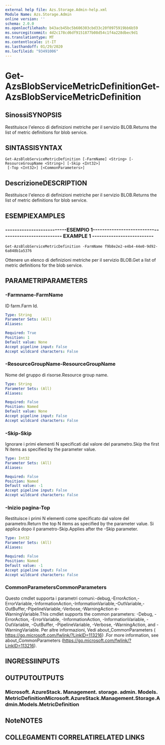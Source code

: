 ```yaml
---
external help file: Azs.Storage.Admin-help.xml
Module Name: Azs.Storage.Admin
online version: ''
schema: 2.0.0
ms.openlocfilehash: b43acb45bc5b606303cbd33c20f0975919bb6b59
ms.sourcegitcommit: 4d2c178cd6df9151877b08d54c1f4a228dbec9d1
ms.translationtype: MT
ms.contentlocale: it-IT
ms.lasthandoff: 01/29/2020
ms.locfileid: "93491006"
---
```

# <span data-ttu-id="d3efc-101">Get-AzsBlobServiceMetricDefinition</span><span class="sxs-lookup"><span data-stu-id="d3efc-101">Get-AzsBlobServiceMetricDefinition</span></span>

## <span data-ttu-id="d3efc-102">Sinossi</span><span class="sxs-lookup"><span data-stu-id="d3efc-102">SYNOPSIS</span></span>
<span data-ttu-id="d3efc-103">Restituisce l'elenco di definizioni metriche per il servizio BLOB.</span><span class="sxs-lookup"><span data-stu-id="d3efc-103">Returns the list of metric definitions for blob service.</span></span>

## <span data-ttu-id="d3efc-104">SINTASSI</span><span class="sxs-lookup"><span data-stu-id="d3efc-104">SYNTAX</span></span>

```
Get-AzsBlobServiceMetricDefinition [-FarmName] <String> [-ResourceGroupName <String>] [-Skip <Int32>]
 [-Top <Int32>] [<CommonParameters>]
```

## <span data-ttu-id="d3efc-105">Descrizione</span><span class="sxs-lookup"><span data-stu-id="d3efc-105">DESCRIPTION</span></span>
<span data-ttu-id="d3efc-106">Restituisce l'elenco di definizioni metriche per il servizio BLOB.</span><span class="sxs-lookup"><span data-stu-id="d3efc-106">Returns the list of metric definitions for blob service.</span></span>

## <span data-ttu-id="d3efc-107">ESEMPI</span><span class="sxs-lookup"><span data-stu-id="d3efc-107">EXAMPLES</span></span>

### <span data-ttu-id="d3efc-108">--------------------------ESEMPIO 1--------------------------</span><span class="sxs-lookup"><span data-stu-id="d3efc-108">-------------------------- EXAMPLE 1 --------------------------</span></span>
```
Get-AzsBlobServiceMetricDefinition -FarmName f9b8e2e2-e4b4-44e0-9d92-6a848b1a5376
```

<span data-ttu-id="d3efc-109">Ottenere un elenco di definizioni metriche per il servizio BLOB.</span><span class="sxs-lookup"><span data-stu-id="d3efc-109">Get a list of metric definitions for the blob service.</span></span>

## <span data-ttu-id="d3efc-110">PARAMETRI</span><span class="sxs-lookup"><span data-stu-id="d3efc-110">PARAMETERS</span></span>

### <span data-ttu-id="d3efc-111">-Farmname</span><span class="sxs-lookup"><span data-stu-id="d3efc-111">-FarmName</span></span>
<span data-ttu-id="d3efc-112">ID farm.</span><span class="sxs-lookup"><span data-stu-id="d3efc-112">Farm Id.</span></span>

```yaml
Type: String
Parameter Sets: (All)
Aliases: 

Required: True
Position: 1
Default value: None
Accept pipeline input: False
Accept wildcard characters: False
```

### <span data-ttu-id="d3efc-113">-ResourceGroupName</span><span class="sxs-lookup"><span data-stu-id="d3efc-113">-ResourceGroupName</span></span>
<span data-ttu-id="d3efc-114">Nome del gruppo di risorse.</span><span class="sxs-lookup"><span data-stu-id="d3efc-114">Resource group name.</span></span>

```yaml
Type: String
Parameter Sets: (All)
Aliases: 

Required: False
Position: Named
Default value: None
Accept pipeline input: False
Accept wildcard characters: False
```

### <span data-ttu-id="d3efc-115">-Skip</span><span class="sxs-lookup"><span data-stu-id="d3efc-115">-Skip</span></span>
<span data-ttu-id="d3efc-116">Ignorare i primi elementi N specificati dal valore del parametro.</span><span class="sxs-lookup"><span data-stu-id="d3efc-116">Skip the first N items as specified by the parameter value.</span></span>

```yaml
Type: Int32
Parameter Sets: (All)
Aliases: 

Required: False
Position: Named
Default value: -1
Accept pipeline input: False
Accept wildcard characters: False
```

### <span data-ttu-id="d3efc-117">-Inizio pagina</span><span class="sxs-lookup"><span data-stu-id="d3efc-117">-Top</span></span>
<span data-ttu-id="d3efc-118">Restituisce i primi N elementi come specificato dal valore del parametro.</span><span class="sxs-lookup"><span data-stu-id="d3efc-118">Return the top N items as specified by the parameter value.</span></span>
<span data-ttu-id="d3efc-119">Si applica dopo il parametro-Skip.</span><span class="sxs-lookup"><span data-stu-id="d3efc-119">Applies after the -Skip parameter.</span></span>

```yaml
Type: Int32
Parameter Sets: (All)
Aliases: 

Required: False
Position: Named
Default value: -1
Accept pipeline input: False
Accept wildcard characters: False
```

### <span data-ttu-id="d3efc-120">CommonParameters</span><span class="sxs-lookup"><span data-stu-id="d3efc-120">CommonParameters</span></span>
<span data-ttu-id="d3efc-121">Questo cmdlet supporta i parametri comuni:-debug,-ErrorAction,-ErrorVariable,-InformationAction,-InformationVariable,-OutVariable,-OutBuffer,-PipelineVariable,-Verbose,-WarningAction e-WarningVariable.</span><span class="sxs-lookup"><span data-stu-id="d3efc-121">This cmdlet supports the common parameters: -Debug, -ErrorAction, -ErrorVariable, -InformationAction, -InformationVariable, -OutVariable, -OutBuffer, -PipelineVariable, -Verbose, -WarningAction, and -WarningVariable.</span></span> <span data-ttu-id="d3efc-122">Per altre informazioni, Vedi about_CommonParameters ( https://go.microsoft.com/fwlink/?LinkID=113216) .</span><span class="sxs-lookup"><span data-stu-id="d3efc-122">For more information, see about_CommonParameters (https://go.microsoft.com/fwlink/?LinkID=113216).</span></span>

## <span data-ttu-id="d3efc-123">INGRESSI</span><span class="sxs-lookup"><span data-stu-id="d3efc-123">INPUTS</span></span>

## <span data-ttu-id="d3efc-124">OUTPUT</span><span class="sxs-lookup"><span data-stu-id="d3efc-124">OUTPUTS</span></span>

### <span data-ttu-id="d3efc-125">Microsoft. AzureStack. Management. storage. admin. Models. MetricDefinition</span><span class="sxs-lookup"><span data-stu-id="d3efc-125">Microsoft.AzureStack.Management.Storage.Admin.Models.MetricDefinition</span></span>

## <span data-ttu-id="d3efc-126">Note</span><span class="sxs-lookup"><span data-stu-id="d3efc-126">NOTES</span></span>

## <span data-ttu-id="d3efc-127">COLLEGAMENTI CORRELATI</span><span class="sxs-lookup"><span data-stu-id="d3efc-127">RELATED LINKS</span></span>

